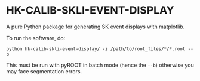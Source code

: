 # HK-CALIB-SKLI-EVENT-DISPLAY

A pure Python package for generating SK event displays with matplotlib.

To run the software, do: 

```
python hk-calib-skli-event-display/ -i /path/to/root_files/*/*.root --b
```

This must be run with pyROOT in batch mode (hence the `--b`) otherwise you may face segmentation errors.
